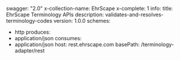 swagger: "2.0"
x-collection-name: EhrScape
x-complete: 1
info:
  title: EhrScape Terminology APIs
  description: validates-and-resolves-terminology-codes
  version: 1.0.0
schemes:
- http
produces:
- application/json
consumes:
- application/json
host: rest.ehrscape.com
basePath: /terminology-adapter/rest